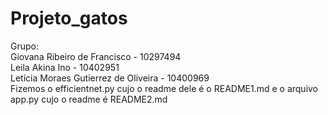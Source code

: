 # Projeto_gatos

Grupo:
<br>
Giovana Ribeiro de Francisco - 10297494
<br>
Leila Akina Ino - 10402951
<br>
Letícia Moraes Gutierrez de Oliveira - 10400969
<br>
Fizemos o efficientnet.py cujo o readme dele é o README1.md e o arquivo app.py cujo o readme é README2.md
